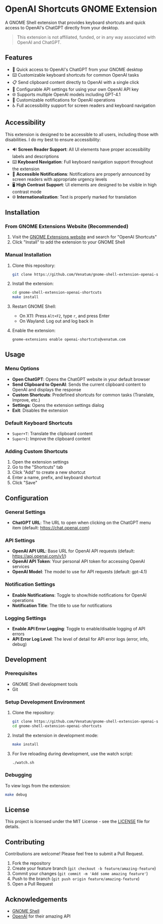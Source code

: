 # OpenAI Shortcuts GNOME Extension

A GNOME Shell extension that provides keyboard shortcuts and quick access to OpenAI's ChatGPT directly from your desktop.

> This extension is not affiliated, funded, or in any way associated with OpenAI and ChatGPT.

[//]: # (![OpenAI Shortcuts Extension]&#40;https://github.com/Venatum/gnome-shell-extension-openai-shortcuts/raw/main/screenshots/menu.png&#41;)

## Features

- 🚀 Quick access to OpenAI's ChatGPT from your GNOME desktop
- ⌨️ Customizable keyboard shortcuts for common OpenAI tasks
- 📋 Send clipboard content directly to OpenAI with a single click
- 🔧 Configurable API settings for using your own OpenAI API key
- 🌐 Supports multiple OpenAI models including GPT-4.1
- 🔔 Customizable notifications for OpenAI operations
- ♿ Full accessibility support for screen readers and keyboard navigation

## Accessibility

This extension is designed to be accessible to all users, including those with disabilities. I do my best to ensure accessibility:

- 🔊 **Screen Reader Support**: All UI elements have proper accessibility labels and descriptions
- ⌨️ **Keyboard Navigation**: Full keyboard navigation support throughout the extension
- 🔔 **Accessible Notifications**: Notifications are properly announced by screen readers with appropriate urgency levels
- 🖥️ **High Contrast Support**: UI elements are designed to be visible in high contrast mode
- 🌐 **Internationalization**: Text is properly marked for translation

## Installation

### From GNOME Extensions Website (Recommended)

1. Visit the [GNOME Extensions website](https://extensions.gnome.org/) and search for "OpenAI Shortcuts"
2. Click "Install" to add the extension to your GNOME Shell

### Manual Installation

1. Clone this repository:
   ```bash
   git clone https://github.com/Venatum/gnome-shell-extension-openai-shortcuts.git
   ```

2. Install the extension:
   ```bash
   cd gnome-shell-extension-openai-shortcuts
   make install
   ```

3. Restart GNOME Shell:
   - On X11: Press `Alt+F2`, type `r`, and press Enter
   - On Wayland: Log out and log back in

4. Enable the extension:
   ```bash
   gnome-extensions enable openai-shortcuts@venatum.com
   ```

## Usage

### Menu Options

- **Open ChatGPT**: Opens the ChatGPT website in your default browser
- **Send Clipboard to OpenAI**: Sends the current clipboard content to OpenAI and displays the response
- **Custom Shortcuts**: Predefined shortcuts for common tasks (Translate, Improve, etc.)
- **Settings**: Opens the extension settings dialog
- **Exit**: Disables the extension

### Default Keyboard Shortcuts

- `Super+T`: Translate the clipboard content
- `Super+I`: Improve the clipboard content

### Adding Custom Shortcuts

1. Open the extension settings
2. Go to the "Shortcuts" tab
3. Click "Add" to create a new shortcut
4. Enter a name, prefix, and keyboard shortcut
5. Click "Save"

## Configuration

### General Settings

- **ChatGPT URL**: The URL to open when clicking on the ChatGPT menu item (default: https://chat.openai.com)

### API Settings

- **OpenAI API URL**: Base URL for OpenAI API requests (default: https://api.openai.com/v1/)
- **OpenAI API Token**: Your personal API token for accessing OpenAI services
- **OpenAI Model**: The model to use for API requests (default: gpt-4.1)

### Notification Settings

- **Enable Notifications**: Toggle to show/hide notifications for OpenAI operations
- **Notification Title**: The title to use for notifications

### Logging Settings

- **Enable API Error Logging**: Toggle to enable/disable logging of API errors
- **API Error Log Level**: The level of detail for API error logs (error, info, debug)

## Development

### Prerequisites

- GNOME Shell development tools
- Git

### Setup Development Environment

1. Clone the repository:
   ```bash
   git clone https://github.com/Venatum/gnome-shell-extension-openai-shortcuts.git
   cd gnome-shell-extension-openai-shortcuts
   ```

2. Install the extension in development mode:
   ```bash
   make install
   ```

3. For live reloading during development, use the watch script:
   ```bash
   ./watch.sh
   ```

### Debugging

To view logs from the extension:

```bash
make debug
```

## License

This project is licensed under the MIT License - see the [LICENSE](LICENSE) file for details.

## Contributing

Contributions are welcome! Please feel free to submit a Pull Request.

1. Fork the repository
2. Create your feature branch (`git checkout -b feature/amazing-feature`)
3. Commit your changes (`git commit -m 'Add some amazing feature'`)
4. Push to the branch (`git push origin feature/amazing-feature`)
5. Open a Pull Request

## Acknowledgements

- [GNOME Shell](https://gitlab.gnome.org/GNOME/gnome-shell)
- [OpenAI](https://openai.com/) for their amazing API
